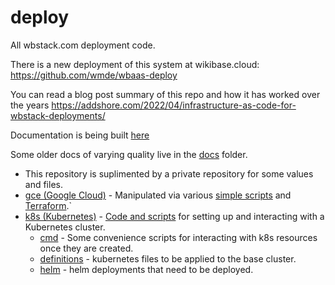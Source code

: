 # deploy

All wbstack.com deployment code.

There is a new deployment of this system at wikibase.cloud: https://github.com/wmde/wbaas-deploy

You can read a blog post summary of this repo and how it has worked over the years https://addshore.com/2022/04/infrastructure-as-code-for-wbstack-deployments/

Documentation is being built [here](https://wbstack.github.io/docs/tech/)

Some older docs of varying quality live in the [docs](./docs) folder.

- This repository is suplimented by a private repository for some values and files.
- [gce (Google Cloud)](./gce) - Manipulated via various [simple scripts](./gce) and [Terraform](./tf).`
- [k8s (Kubernetes)](./k8s) - [Code and scripts](./k8s) for setting up and interacting with a Kubernetes cluster.
  - [cmd](./k8s/cmd) - Some convenience scripts for interacting with k8s resources once they are created.
  - [definitions](./k8s/definitions) - kubernetes files to be applied to the base cluster.
  - [helm](./k8s/helm) - helm deployments that need to be deployed.
